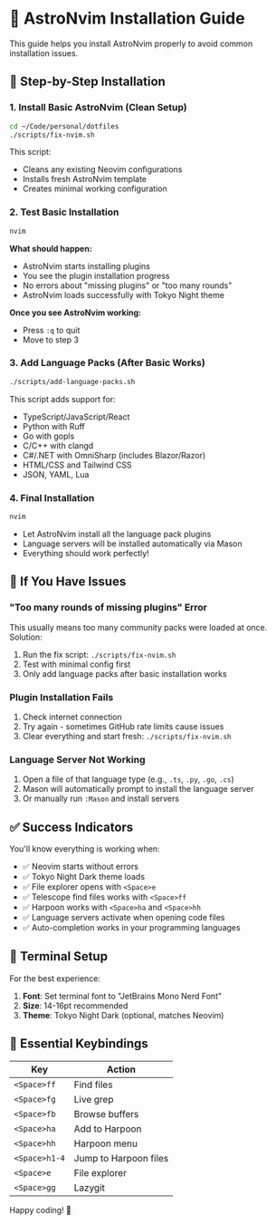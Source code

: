 # 🚀 AstroNvim Installation Guide

This guide helps you install AstroNvim properly to avoid common installation issues.

## 🎯 Step-by-Step Installation

### 1. Install Basic AstroNvim (Clean Setup)

```bash
cd ~/Code/personal/dotfiles
./scripts/fix-nvim.sh
```

This script:
- Cleans any existing Neovim configurations
- Installs fresh AstroNvim template
- Creates minimal working configuration

### 2. Test Basic Installation

```bash
nvim
```

**What should happen:**
- AstroNvim starts installing plugins
- You see the plugin installation progress
- No errors about "missing plugins" or "too many rounds"
- AstroNvim loads successfully with Tokyo Night theme

**Once you see AstroNvim working:**
- Press `:q` to quit
- Move to step 3

### 3. Add Language Packs (After Basic Works)

```bash
./scripts/add-language-packs.sh
```

This script adds support for:
- TypeScript/JavaScript/React
- Python with Ruff
- Go with gopls  
- C/C++ with clangd
- C#/.NET with OmniSharp (includes Blazor/Razor)
- HTML/CSS and Tailwind CSS
- JSON, YAML, Lua

### 4. Final Installation

```bash
nvim
```

- Let AstroNvim install all the language pack plugins
- Language servers will be installed automatically via Mason
- Everything should work perfectly!

## 🔧 If You Have Issues

### "Too many rounds of missing plugins" Error

This usually means too many community packs were loaded at once. Solution:

1. Run the fix script: `./scripts/fix-nvim.sh`
2. Test with minimal config first
3. Only add language packs after basic installation works

### Plugin Installation Fails

1. Check internet connection
2. Try again - sometimes GitHub rate limits cause issues
3. Clear everything and start fresh: `./scripts/fix-nvim.sh`

### Language Server Not Working

1. Open a file of that language type (e.g., `.ts`, `.py`, `.go`, `.cs`)
2. Mason will automatically prompt to install the language server
3. Or manually run `:Mason` and install servers

## ✅ Success Indicators

You'll know everything is working when:

- ✅ Neovim starts without errors
- ✅ Tokyo Night Dark theme loads
- ✅ File explorer opens with `<Space>e`
- ✅ Telescope find files works with `<Space>ff`
- ✅ Harpoon works with `<Space>ha` and `<Space>hh`
- ✅ Language servers activate when opening code files
- ✅ Auto-completion works in your programming languages

## 🎨 Terminal Setup

For the best experience:

1. **Font**: Set terminal font to "JetBrains Mono Nerd Font"
2. **Size**: 14-16pt recommended
3. **Theme**: Tokyo Night Dark (optional, matches Neovim)

## 🔑 Essential Keybindings

| Key | Action |
|-----|--------|
| `<Space>ff` | Find files |
| `<Space>fg` | Live grep |
| `<Space>fb` | Browse buffers |
| `<Space>ha` | Add to Harpoon |
| `<Space>hh` | Harpoon menu |
| `<Space>h1-4` | Jump to Harpoon files |
| `<Space>e` | File explorer |
| `<Space>gg` | Lazygit |

Happy coding! 🎉
